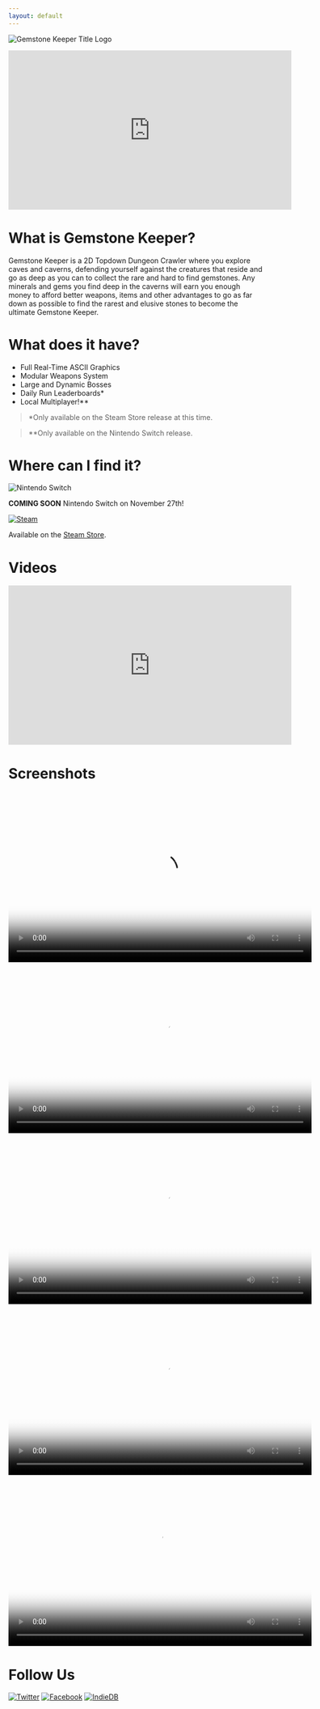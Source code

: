 ```yaml
---
layout: default
---
```


![Gemstone Keeper Title Logo](/assets/images/GK-Title.gif)

<iframe width="560" height="315" src="https://www.youtube.com/embed/J2J_XP-xQtk" frameborder="0" allow="accelerometer; autoplay; encrypted-media; gyroscope; picture-in-picture" allowfullscreen></iframe>

# What is Gemstone Keeper?
Gemstone Keeper is a 2D Topdown Dungeon Crawler where you explore caves and caverns, defending yourself against the creatures that reside and go as deep as you can to collect the rare and hard to find gemstones. Any minerals and gems you find deep in the caverns will earn you enough money to afford better weapons, items and other advantages to go as far down as possible to find the rarest and elusive stones to become the ultimate Gemstone Keeper.

# What does it have?
* Full Real-Time ASCII Graphics
* Modular Weapons System
* Large and Dynamic Bosses
* Daily Run Leaderboards*
* Local Multiplayer!**

> *Only available on the Steam Store release at this time.

> **Only available on the Nintendo Switch release.

# Where can I find it?

![Nintendo Switch](/assets/images/Switch.jpg)

**COMING SOON** Nintendo Switch on November 27th!

[![Steam](/assets/images/Steam.png)](http://store.steampowered.com/app/522080)

Available on the [Steam Store](http://store.steampowered.com/app/522080).

# Videos
<iframe width="560" height="315" src="https://www.youtube.com/watch?v=RZ0H663vTFc?controls=0" frameborder="0" allow="accelerometer; autoplay; encrypted-media; gyroscope; picture-in-picture" allowfullscreen></iframe>

# Screenshots

<div class="gifv-player">
    <video preload="auto" loop="loop" autoplay width="600" height="338"
		poster="http://i.imgur.com/oWoIdL7.gif">
        <source type="video/webm" src="http://i.imgur.com/oWoIdL7.webm" />
        <source type="video/mp4" src="http://i.imgur.com/oWoIdL7.mp4" />
    </video>
</div>
<div class="gifv-player">
    <video preload="auto" loop="loop" autoplay width="600" height="338"
		poster="http://i.imgur.com/24gcQz8.gif">
        <source type="video/webm" src="http://i.imgur.com/24gcQz8.webm" />
        <source type="video/mp4" src="http://i.imgur.com/24gcQz8.mp4" />
    </video>
</div>
<div class="gifv-player">
    <video preload="auto" loop="loop" autoplay width="600" height="338"
		poster="http://i.imgur.com/prEWNzt.gif">
        <source type="video/webm" src="http://i.imgur.com/prEWNzt.webm" />
        <source type="video/mp4" src="http://i.imgur.com/prEWNzt.mp4" />
    </video>
</div>
<div class="gifv-player">
    <video preload="auto" loop="loop" autoplay width="600" height="338"
		poster="http://i.imgur.com/VX5PvLd.gif">
        <source type="video/webm" src="http://i.imgur.com/VX5PvLd.webm" />
        <source type="video/mp4" src="http://i.imgur.com/VX5PvLd.mp4" />
    </video>
</div>
<div class="gifv-player">
    <video preload="auto" loop="loop" autoplay width="600" height="338"
		poster="http://i.imgur.com/ajrVcHB.gif">
        <source type="video/webm" src="http://i.imgur.com/ajrVcHB.webm" />
        <source type="video/mp4" src="http://i.imgur.com/ajrVcHB.mp4" />
    </video>
</div>

# Follow Us
[![Twitter](http://i.imgur.com/WtfSBE6.png)](https://twitter.com/gamepopper)     [![Facebook](http://i.imgur.com/ilk0vwl.png)](https://www.facebook.com/GamepopperGames/)     [![IndieDB](http://i.imgur.com/4mPkE6X.png)](http://www.indiedb.com/games/gemstone-keeper)